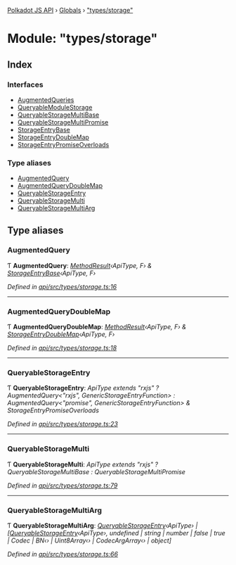 [Polkadot JS API](../README.md) › [Globals](../globals.md) › ["types/storage"](_types_storage_.md)

# Module: "types/storage"

## Index

### Interfaces

* [AugmentedQueries](../interfaces/_types_storage_.augmentedqueries.md)
* [QueryableModuleStorage](../interfaces/_types_storage_.queryablemodulestorage.md)
* [QueryableStorageMultiBase](../interfaces/_types_storage_.queryablestoragemultibase.md)
* [QueryableStorageMultiPromise](../interfaces/_types_storage_.queryablestoragemultipromise.md)
* [StorageEntryBase](../interfaces/_types_storage_.storageentrybase.md)
* [StorageEntryDoubleMap](../interfaces/_types_storage_.storageentrydoublemap.md)
* [StorageEntryPromiseOverloads](../interfaces/_types_storage_.storageentrypromiseoverloads.md)

### Type aliases

* [AugmentedQuery](_types_storage_.md#augmentedquery)
* [AugmentedQueryDoubleMap](_types_storage_.md#augmentedquerydoublemap)
* [QueryableStorageEntry](_types_storage_.md#queryablestorageentry)
* [QueryableStorageMulti](_types_storage_.md#queryablestoragemulti)
* [QueryableStorageMultiArg](_types_storage_.md#queryablestoragemultiarg)

## Type aliases

###  AugmentedQuery

Ƭ **AugmentedQuery**: *[MethodResult](_types_base_.md#methodresult)‹ApiType, F› & [StorageEntryBase](../interfaces/_types_storage_.storageentrybase.md)‹ApiType, F›*

*Defined in [api/src/types/storage.ts:16](https://github.com/polkadot-js/api/blob/e6afed9bb1/packages/api/src/types/storage.ts#L16)*

___

###  AugmentedQueryDoubleMap

Ƭ **AugmentedQueryDoubleMap**: *[MethodResult](_types_base_.md#methodresult)‹ApiType, F› & [StorageEntryDoubleMap](../interfaces/_types_storage_.storageentrydoublemap.md)‹ApiType, F›*

*Defined in [api/src/types/storage.ts:18](https://github.com/polkadot-js/api/blob/e6afed9bb1/packages/api/src/types/storage.ts#L18)*

___

###  QueryableStorageEntry

Ƭ **QueryableStorageEntry**: *ApiType extends "rxjs" ? AugmentedQuery<"rxjs", GenericStorageEntryFunction> : AugmentedQuery<"promise", GenericStorageEntryFunction> & StorageEntryPromiseOverloads*

*Defined in [api/src/types/storage.ts:23](https://github.com/polkadot-js/api/blob/e6afed9bb1/packages/api/src/types/storage.ts#L23)*

___

###  QueryableStorageMulti

Ƭ **QueryableStorageMulti**: *ApiType extends "rxjs" ? QueryableStorageMultiBase<ApiType> : QueryableStorageMultiPromise<ApiType>*

*Defined in [api/src/types/storage.ts:79](https://github.com/polkadot-js/api/blob/e6afed9bb1/packages/api/src/types/storage.ts#L79)*

___

###  QueryableStorageMultiArg

Ƭ **QueryableStorageMultiArg**: *[QueryableStorageEntry](_types_storage_.md#queryablestorageentry)‹ApiType› | [[QueryableStorageEntry](_types_storage_.md#queryablestorageentry)‹ApiType›, undefined | string | number | false | true | Codec | BN‹› | Uint8Array‹› | CodecArgArray‹› | object]*

*Defined in [api/src/types/storage.ts:66](https://github.com/polkadot-js/api/blob/e6afed9bb1/packages/api/src/types/storage.ts#L66)*
